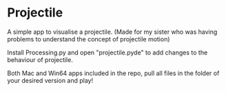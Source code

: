 # Projectile
A simple app to visualise a projectile. (Made for my sister who was having problems to understand the concept of projectile motion)

Install Processing.py and open "projectile.pyde" to add changes to the behaviour of projectile.

Both Mac and Win64 apps included in the repo, pull all files in the folder of your desired version and play!
